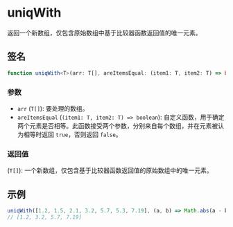 # uniqWith

返回一个新数组，仅包含原始数组中基于比较器函数返回值的唯一元素。

## 签名

```typescript
function uniqWith<T>(arr: T[], areItemsEqual: (item1: T, item2: T) => boolean): T[];
```

### 参数

- `arr` (`T[]`): 要处理的数组。
- `areItemsEqual` (`(item1: T, item2: T) => boolean`): 自定义函数，用于确定两个元素是否相等。此函数接受两个参数，分别来自每个数组，并在元素被认为相等时返回 `true`，否则返回 `false`。

### 返回值

(`T[]`): 一个新数组，仅包含基于比较器函数返回值的原始数组中的唯一元素。

## 示例

```typescript
uniqWith([1.2, 1.5, 2.1, 3.2, 5.7, 5.3, 7.19], (a, b) => Math.abs(a - b) < 1);
// [1.2, 3.2, 5.7, 7.19]
```
